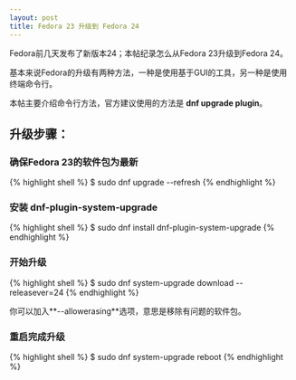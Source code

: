 ```yaml
---
layout: post
title: Fedora 23 升级到 Fedora 24
---
```


Fedora前几天发布了新版本24；本帖纪录怎么从Fedora 23升级到Fedora 24。

基本来说Fedora的升级有两种方法，一种是使用基于GUI的工具，另一种是使用终端命令行。

本帖主要介绍命令行方法，官方建议使用的方法是 **dnf upgrade plugin**。

## 升级步骤：

### 确保Fedora 23的软件包为最新

{% highlight shell %}
$ sudo dnf upgrade --refresh
{% endhighlight %}

### 安装 dnf-plugin-system-upgrade

{% highlight shell %}
$ sudo dnf install dnf-plugin-system-upgrade
{% endhighlight %}

### 开始升级

{% highlight shell %}
$ sudo dnf system-upgrade download --releasever=24
{% endhighlight %}

你可以加入**--allowerasing**选项，意思是移除有问题的软件包。

### 重启完成升级

{% highlight shell %}
$ sudo dnf system-upgrade reboot
{% endhighlight %}
